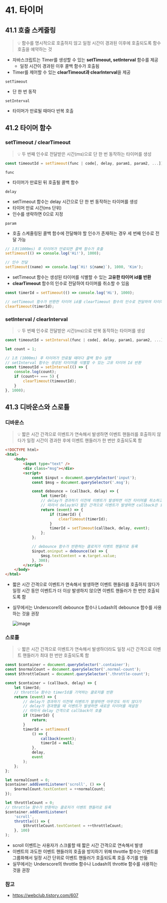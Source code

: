 # 41. 타이머

## 41.1 호출 스케줄링

> 💡 함수를 명시적으로 호출하지 않고 일정 시간이 경과된 이후에 호출되도록 함수 호출을 예약하는 것

- 자바스크립트는 Timer를 생성할 수 있는 **setTimeout, setInterval** 함수를 제공
  - 일정 시간이 경과된 이후 콜백 함수가 호출됨
- Timer를 제어할 수 있는 **clearTimeout과 clearInterval**을 제공

`setTimeout`

- 단 한 번 동작

`setInterval`

- 타이머가 만료될 때마다 반복 호출

## 41.2 타이머 함수

### setTimeout / clearTimeout

> 💡 두 번째 인수로 전달받은 시간(ms)으로 단 한 번 동작하는 타이머를 생성

```js
const timeoutId = setTimeout(func | code[, delay, param1, param2, ...]);
```

`func`

- 타이머가 만료된 뒤 호출될 콜백 함수

`delay`

- setTimeout 함수는 delay 시간으로 단 한 번 동작하는 타이머를 생성
- 타이머 만료 시간(ms 단위)
- 인수를 생략하면 0으로 지정

`param`

- 호출 스케줄링된 콜백 함수에 전달해야 할 인수가 존재하는 경우 세 번째 인수로 전달 가능

```js
// 1초(1000ms) 후 타이머가 만료되면 콜백 함수가 호출
setTimeout(() => console.log('Hi!'), 1000);

// 인수 전달
setTimeout((name) => console.log(`Hi! ${name}`), 1000, 'Kim');
```

- setTimeout 함수는 생성된 타이머를 식별할 수 있는 **고유한 타이머 id를 반환**
- **clearTimeout** 함수의 인수로 전달하여 타이머를 취소할 수 있음

```js
const timerId = setTimeout(() => console.log('Hi'), 1000);

// setTimeout 함수가 반환한 타이머 id를 clearTimeout 함수의 인수로 전달하여 타이머 취소
clearTimeout(timerId);
```

### setInterval / clearInterval

> 💡 두 번째 인수로 전달받은 시간(ms)으로 반복 동작하는 타이머를 생성

```js
const timeoutId = setInterval(func | code[, delay, param1, param2, ...]);
```

```js
let count = 1;

// 1초 (1000ms) 후 타이머가 만료될 때마다 콜백 함수 실행
// setInterval 함수는 생성된 타이머를 식별할 수 있는 고유 타이머 Id 반환
const timeoutId = setInterval(() => {
	console.log(count);
	if (count++ === 5) {
		clearTimeout(timeoutId);
	}
}, 1000);
```

## 41.3 디바운스와 스로틀

### 디바운스

> 💡 짧은 시간 간격으로 이벤트가 연속해서 발생하면 이벤트 핸들러를 호출하지 않다가 일정 시간이 경과한 후에 이벤트 핸들러가 한 번만 호출되도록 함

```html
<!DOCTYPE html>
<html>
	<body>
		<input type="text" />
		<div class="msg"></div>
		<script>
			const $input = document.querySelector('input');
			const $msg = document.querySelector('.msg');

			const debounce = (callback, delay) => {
				let timerId;
				// delay가 경과하기 이전에 이벤트가 발생하면 이전 타이머를 취소하고 새로운 타이머 재설정
				// 따라서 delay보다 짧은 간격으로 이벤트가 발생하면 callback은 호출되지 않음
				return (event) => {
					if (timerId) {
						clearTimeout(timerId);
					}
					timerId = setTimeout(callback, delay, event);
				};
			};

			// debounce 함수가 반환하는 클로저가 이벤트 핸들러로 등록
			$input.oninput = debounce((e) => {
				$msg.textContent = e.target.value;
			}, 300);
		</script>
	</body>
</html>
```

- 짧은 시간 간격으로 이벤트가 연속해서 발생하면 이벤트 핸들러를 호출하지 않다가 일정 시간 동안 이벤트가 더 이상 발생하지 않으면 이벤트 핸들러가 한 번만 호출되도록 함
- 실무에서는 Underscore의 debounce 함수나 Lodash의 debounce 함수를 사용하는 것을 권장

  ![image](https://user-images.githubusercontent.com/55246584/149948748-f9cc8b33-9503-45f4-975f-9edb6f409e27.png)

### 스로틀

> 💡 짧은 시간 간격으로 이벤트가 연속해서 발생하더라도 일정 시간 간격으로 이벤트 핸들러가 최대 한 번만 호출되도록 함

```js
const $container = document.querySelector('.container');
const $normalCount = document.querySelector('.normal-count');
const $throttleCount = document.querySelector('.throttle-count');

const $container = (callback, delay) => {
	let timerId;
	// throttle 함수는 timerId를 기억하는 클로저를 반환
	return (event) => {
		// delay가 경과하기 이전에 이벤트가 발생하면 아무것도 하지 않다가
		// delay가 경과했을 때 이벤트가 발생하면 새로운 타이머를 재설정
		// 따라서 delay 간격으로 callback이 호출
		if (timerId) {
			return;
		}
		timerId = setTimeout(
			() => {
				callback(event);
				timerId = null;
			},
			delay,
			event
		);
	};
};

let normalCount = 0;
$container.addEventListener('scroll', () => {
	$normalCount.textContent = ++normalCount;
});

let throttleCount = 0;
// throttle 함수가 반환하는 클로저가 이벤트 핸들러로 등록
$container.addEventListener(
	'scroll',
	throttle(() => {
		$throttleCount.textContent = ++throttleCount;
	}, 100)
);
```

- scroll 이벤트는 사용자가 스크롤할 때 짧은 시간 간격으로 연속해서 발생
- 이벤트의 과도한 이벤트 핸들러의 호출을 방지하기 위해 throttle 함수는 이벤트를 그룹화해서 일정 시간 단위로 이벤트 핸들러가 호출되도록 호출 주기를 만듦
- 실무에서는 Underscore의 throttle 함수나 Lodash의 throttle 함수를 사용하는 것을 권장

### 참고

- https://webclub.tistory.com/607
